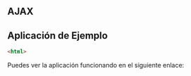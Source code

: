 ## AJAX ##


## Aplicación de Ejemplo ##

```HTML
<html>

```

Puedes ver la aplicación funcionando en el siguiente enlace:

